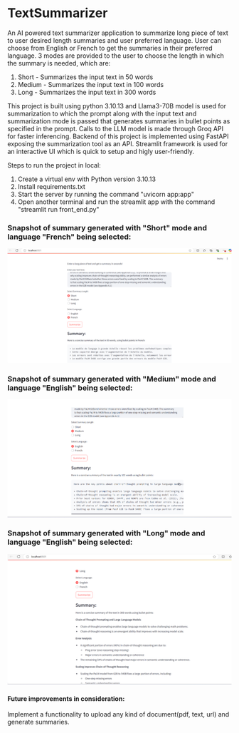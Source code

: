 # TextSummarizer
An AI powered text summarizer application to summarize long piece of text to user desired length summaries and user preferred language.
User can choose from English or French to get the summaries in their preferred language.
3 modes are provided to the user to choose the length in which the summary is needed, which are:

1. Short - Summarizes the input text in 50 words
2. Medium - Summarizes the input text in 100 words
3. Long - Summarizes the input text in 300 words

This project is built using python 3.10.13 and Llama3-70B model is used for summarization to which the prompt along with the input text and summarization mode is passed that generates summaries in bullet points as specified in the prompt. Calls to the LLM model is made through Groq API for faster inferencing. Backend of this project is implemented using FastAPI exposing the summarization tool as an API. Streamlit framework is used for an interactive UI which is quick to setup and higly user-friendly.

Steps to run the project in local:

1. Create a virtual env with Python version 3.10.13
2. Install requirements.txt
3. Start the server by running the command "uvicorn app:app"
4. Open another terminal and run the streamlit app with the command "streamlit run front_end.py"

### Snapshot of summary generated with "Short" mode and language "French" being selected:

![Alt text](https://github.com/ShifanaPalya/TextSummarizer/blob/main/summary_short_50_french.png?raw=true "Optional Title")


### Snapshot of summary generated with "Medium" mode and language "English" being selected:

![Alt text](https://github.com/ShifanaPalya/TextSummarizer/blob/main/summary_medium_100_eng.png?raw=true "Optional Title")


### Snapshot of summary generated with "Long" mode and language "English" being selected:

![Alt text](https://github.com/ShifanaPalya/TextSummarizer/blob/main/summary_long_300_eng.png?raw=true "Optional Title")

#### Future improvements in consideration:

Implement a functionality to upload any kind of document(pdf, text, url) and generate summaries.
